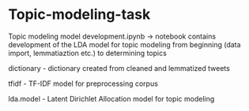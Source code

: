 # Topic-modeling-task

Topic modeling model development.ipynb -> notebook contains development of the LDA model for topic modeling from beginning (data import, lemmatiaztion etc.) to determining topics

dictionary - dictionary created from cleaned and lemmatized tweets

tfidf - TF-IDF model for preprocessing corpus

lda.model - Latent Dirichlet Allocation model for topic modeling

